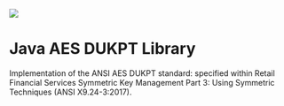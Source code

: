 [![](https://jitpack.io/v/JoynerPerez1987/aes_dukpt_x9.24-3-2017.svg)](https://jitpack.io/#JoynerPerez1987/aes_dukpt_x9.24-3-2017)
# Java AES DUKPT Library

Implementation of the ANSI AES DUKPT standard: specified within Retail Financial Services Symmetric Key Management Part 3: Using Symmetric Techniques (ANSI X9.24-3:2017).

